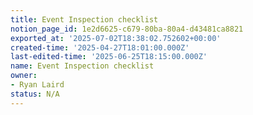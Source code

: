 ```yaml
---
title: Event Inspection checklist
notion_page_id: 1e2d6625-c679-80ba-80a4-d43481ca8821
exported_at: '2025-07-02T18:38:02.752602+00:00'
created-time: '2025-04-27T18:01:00.000Z'
last-edited-time: '2025-06-25T18:15:00.000Z'
name: Event Inspection checklist
owner:
- Ryan Laird
status: N/A
---
```


